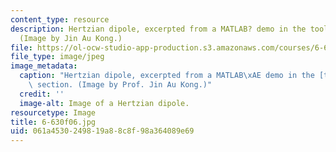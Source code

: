 ```yaml
---
content_type: resource
description: Hertzian dipole, excerpted from a MATLAB? demo in the tools section.
  (Image by Jin Au Kong.)
file: https://ol-ocw-studio-app-production.s3.amazonaws.com/courses/6-630-electromagnetics-fall-2006/061a4530249819a88c8f98a364089e69_6-630f06.jpg
file_type: image/jpeg
image_metadata:
  caption: "Hertzian dipole, excerpted from a MATLAB\xAE demo in the [tools](pages/tools)\
    \ section. (Image by Prof. Jin Au Kong.)"
  credit: ''
  image-alt: Image of a Hertzian dipole.
resourcetype: Image
title: 6-630f06.jpg
uid: 061a4530-2498-19a8-8c8f-98a364089e69
---
```

